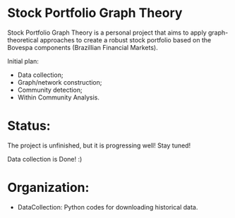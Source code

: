 # Stock Portfolio Graph Theory #

Stock Portfolio Graph Theory is a personal project that aims to apply graph-theoretical approaches to create a robust stock portfolio based on the Bovespa components (Brazillian Financial Markets).

Initial plan: 
* Data collection;
* Graph/network construction;   
* Community detection;
* Within Community Analysis. 


# Status:

The project is unfinished, but it is progressing well! Stay tuned!

Data collection is Done! :) 

# Organization:

* DataCollection: Python codes for downloading historical data. 



